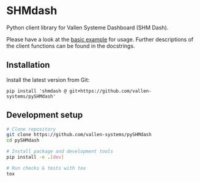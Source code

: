 # SHMdash

Python client library for Vallen Systeme Dashboard (SHM Dash).

Please have a look at the [basic example](examples/basic.py) for usage.
Further descriptions of the client functions can be found in the docstrings.

## Installation

Install the latest version from Git:

```
pip install 'shmdash @ git+https://github.com/vallen-systems/pySHMdash'
```

## Development setup

```sh
# Clone repository
git clone https://github.com/vallen-systems/pySHMdash
cd pySHMdash

# Install package and development tools
pip install -e .[dev]

# Run checks & tests with tox
tox
```
